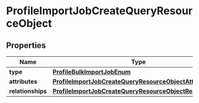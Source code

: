 
# ProfileImportJobCreateQueryResourceObject

## Properties
| Name | Type | Description | Notes |
| ------------ | ------------- | ------------- | ------------- |
| **type** | [**ProfileBulkImportJobEnum**](ProfileBulkImportJobEnum.md) |  |  |
| **attributes** | [**ProfileImportJobCreateQueryResourceObjectAttributes**](ProfileImportJobCreateQueryResourceObjectAttributes.md) |  |  |
| **relationships** | [**ProfileImportJobCreateQueryResourceObjectRelationships**](ProfileImportJobCreateQueryResourceObjectRelationships.md) |  |  [optional] |



